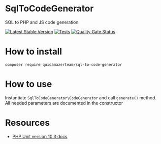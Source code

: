 # SqlToCodeGenerator
SQL to PHP and JS code generation

[![Latest Stable Version](https://poser.pugx.org/quidamazerteam/sql-to-code-generator/v/stable.png)](https://packagist.org/packages/quidamazerteam/sql-to-code-generator)
[![Tests](https://github.com/QuidamAzerteam/SqlToCodeGenerator/actions/workflows/test.yml/badge.svg)](https://github.com/QuidamAzerteam/SqlToCodeGenerator/actions/workflows/test.yml)
[![Quality Gate Status](https://sonarcloud.io/api/project_badges/measure?project=QuidamAzerteam_SqlToCodeGenerator&metric=alert_status)](https://sonarcloud.io/summary/new_code?id=QuidamAzerteam_SqlToCodeGenerator)

# How to install
`composer require quidamazerteam/sql-to-code-generator`

# How to use
Instantiate `SqlToCodeGenerator\CodeGenerator` and call `generate()` method. <br/>
All needed parameters are documented in the constructor

# Resources

- [PHP Unit version 10.3 docs](https://docs.phpunit.de/en/10.3/)
